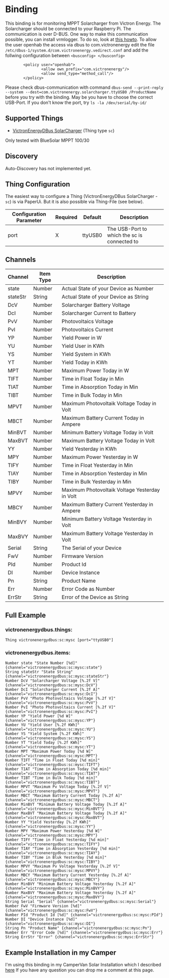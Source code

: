 # <bindingName> Binding

This binding is for monitoring MPPT Solarcharger from Victron Energy. The Solarcharger should be connected to your Raspberry Pi. The communication is over D-BUS. One way to make this communication possible, you can install vrmlogger.
To do so, look at [this howto](https://github.com/victronenergy/venus/wiki/raspberrypi-install-venus-packages).
To allow the user openhab the access via dbus to com.victronenergy edit the file `/etc/dbus-1/system.d/com.victronenergy.vedirect.conf` and add the follwing configuration between `<busconfig> </busconfig>`

```
        <policy user="openhab">
                <allow own_prefix="com.victronenergy"/>
                <allow send_type="method_call"/>
        </policy>

```
Please check dbus-communication with command `dbus-send --print-reply --system --dest=com.victronenergy.solarcharger.ttyUSB0 /ProductName` before you try with the binding. May be you have to choose the correct USB-Port. If you don't know the port, try `ls -la /dev/serial/by-id/`

## Supported Things

- [VictronEnergyDBus SolarCharger](https://www.victronenergy.com/solar-charge-controllers) (Thing type `sc`)

Only tested with BlueSolar MPPT 100/30

## Discovery

Auto-Discovery has not implemented yet.


## Thing Configuration

The easiest way to configure a Thing (VictronEnergyDBus SolarCharger - `sc`) is via PaperUi. But it is also possible via Thing-File (see below).

| Configuration Parameter | Required | Default | Description                                         |
|-------------------------|----------|---------|-----------------------------------------------------|
| port                    | X        | ttyUSB0     | The USB-Port to which the sc is connected to   |

## Channels

| Channel  | Item Type | Description                                    |
|----------|-----------|------------------------------------------------|
| state    | Number    | Actual State of your Device as Number          |
| stateStr | String    | Actual State of your Device as String          |
| DcV      | Number    | Solarcharger Battery Voltage                   |
| DcI      | Number    | Solarcharger Current to Battery                |
| PvV      | Number    | Photovoltaics Voltage                          |
| PvI      | Number    | Photovoltaics Current                          |
| YP       | Number    | Yield Power in W                               |
| YU       | Number    | Yield User in KWh                              |
| YS       | Number    | Yield System in KWh                            |
| YT       | Number    | Yield Today in KWh                             |
| MPT      | Number    | Maximum Power Today in W                       |
| TIFT     | Number    | Time in Float Today in Min                     |
| TIAT     | Number    | Time in Absorption Today in Min                |
| TIBT     | Number    | Time in Bulk Today in Min                      |
| MPVT     | Number    | Maximum Photovoltaik Voltage Today in Volt     |
| MBCT     | Number    | Maximum Battery Current Today in Ampere        |
| MinBVT   | Number    | Minimum Battery Voltage Today in Volt          |
| MaxBVT   | Number    | Maximum Battery Voltage Today in Volt          |
| YY       | Number    | Yield Yesterday in KWh                         |
| MPY      | Number    | Maximum Power Yesterday in W                   |
| TIFY     | Number    | Time in Float Yesterday in Min                 |
| TIAY     | Number    | Time in Absorption Yesterday in Min            |
| TIBY     | Number    | Time in Bulk Yesterday in Min                  |
| MPVY     | Number    | Maximum Photovoltaik Voltage Yesterday in Volt |
| MBCY     | Number    | Maximum Battery Current Yesterday in Ampere    |
| MinBVY   | Number    | Minimum Battery Voltage Yesterday in Volt      |
| MaxBVY   | Number    | Maximum Battery Voltage Yesterday in Volt      |
| Serial   | String    | The Serial of your Device                      |
| FwV      | Number    | Firmware Version                               |
| PId      | Number    | Product Id                                     |
| DI       | Number    | Device Instance                                |
| Pn       | String    | Product Name                                   |
| Err      | Number    | Error Code as Number                           |
| ErrStr   | String    | Error of the Device as String                  |

## Full Example

### victronenergydbus.things:

```
Thing victronenergydbus:sc:mysc [port="ttyUSB0"]
```

### victronenergydbus.items:

```
Number state "State Number [%d]" {channel="victronenergydbus:sc:mysc:state"}
String stateStr "State String" {channel="victronenergydbus:sc:mysc:stateStr"}
Number DcV "Solarcharger Voltage [%.2f V]" {channel="victronenergydbus:sc:mysc:DcV"}
Number DcI "Solarcharger Current [%.2f A]" {channel="victronenergydbus:sc:mysc:DcI"}
Number PvV "Photo Photovoltaics Voltage [%.2f V]" {channel="victronenergydbus:sc:mysc:PvV"}
Number PvI "Photo Photovoltaics Current [%.2f V]" {channel="victronenergydbus:sc:mysc:PvI"}
Number YP "Yield Power [%d W]" {channel="victronenergydbus:sc:mysc:YP"}
Number YU "Yield User [%.2f KWh]" {channel="victronenergydbus:sc:mysc:YU"}
Number YS "Yield System [%.2f KWh]" {channel="victronenergydbus:sc:mysc:YS"}
Number YT "Yield Today [%.2f KWh]" {channel="victronenergydbus:sc:mysc:YT"}
Number MPT "Maximum Power Today [%d W]" {channel="victronenergydbus:sc:mysc:MPT"}
Number TIFT "Time in Float Today [%d min]" {channel="victronenergydbus:sc:mysc:TIFT"}
Number TIAT "Time in Absorption Today [%d min]" {channel="victronenergydbus:sc:mysc:TIAT"}
Number TIBT "Time in Bulk Today [%d min]" {channel="victronenergydbus:sc:mysc:TIBT"}
Number MPVT "Maximum Pv Voltage Today [%.2f V]" {channel="victronenergydbus:sc:mysc:MPVT"}
Number MBCT "Maximum Battery Current Today [%.2f A]" {channel="victronenergydbus:sc:mysc:MBCT"}
Number MinBVT "Minimum Battery Voltage Today [%.2f A]" {channel="victronenergydbus:sc:mysc:MinBVT"}
Number MaxBVT "Maximum Battery Voltage Today [%.2f A]" {channel="victronenergydbus:sc:mysc:MaxBVT"}
Number YY "Yield Yesterday [%.2f KWh]" {channel="victronenergydbus:sc:mysc:YY"}
Number MPY "Maximum Power Yesterday [%d W]" {channel="victronenergydbus:sc:mysc:MPY"}
Number TIFY "Time in Float Yesterday [%d min]" {channel="victronenergydbus:sc:mysc:TIFY"}
Number TIAY "Time in Absorption Yesterday [%d min]" {channel="victronenergydbus:sc:mysc:TIAY"}
Number TIBY "Time in Bluk Yesterday [%d min]" {channel="victronenergydbus:sc:mysc:TIBY"}
Number MPVY "Maximum Pv Voltage Yesterday [%.2f V]" {channel="victronenergydbus:sc:mysc:MPVY"}
Number MBCY "Maximum Battery Current Yesterday [%.2f A]" {channel="victronenergydbus:sc:mysc:MBCY"}
Number MinBVY "Minimum Battery Voltage Yesterday [%.2f A]" {channel="victronenergydbus:sc:mysc:MinBVY"}
Number MaxBVY "Maximum Battery Voltage Yesterday [%.2f A]" {channel="victronenergydbus:sc:mysc:MaxBVY"}
String Serial "Serial" {channel="victronenergydbus:sc:mysc:Serial"}
Number FwV "Firmware Version [%d]" {channel="victronenergydbus:sc:mysc:FwV"}
Number PId "Product Id [%d]" {channel="victronenergydbus:sc:mysc:PId"}
Number DI "Device Instance [%d]" {channel="victronenergydbus:sc:mysc:DI"}
String Pn "Product Name" {channel="victronenergydbus:sc:mysc:Pn"}
Number Err "Error Code [%d]" {channel="victronenergydbus:sc:mysc:Err"}
String ErrStr "Error" {channel="victronenergydbus:sc:mysc:ErrStr"}
```

## Example Installation in my Camper

I'm using this binding in my CamperVan Solar Installation which I described [here](http://thejollyjumper.de/2018/10/18/elektrik/) If you have any question you can drop me a comment at this page.
